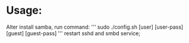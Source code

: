 # Usage:
Alter install samba, run command:
'''
sudo ./config.sh [user] [user-pass] [guest] [guest-pass]
'''
restart sshd and smbd service;

